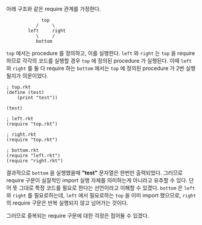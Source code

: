 아래 구조와 같은 require 관계를 가정한다.

```
             top
           /     \
        left     right
           \     /
           bottom
```

`top` 에서는 procedure 를 정의하고, 이를 실행한다. `left` 와 `right` 는 `top` 을 require 하므로 각각의 코드를 실행할 경우 `top` 에 정의된 procedure 가 실행된다. 이때 `left` 와 `right` 를 둘 다 require 하는 `bottom` 에서는 `top` 에 정의된 procedure 가 2번 실행될지가 의문이었다.

```racket
; top.rkt
(define (test)
    (print "test"))

(test)

; left.rkt
(require "top.rkt")

; right.rkt
(require "top.rkt")

; bottom.rkt
(require "left.rkt")
(require "right.rkt")
```

결과적으로 `bottom` 을 실행했을때 **"test"** 문자열은 한번만 출력되었다. 그러므로 require 구문이 실질적인 import 실행 자체를 의미하는게 아니라고 유추할 수 있다. 단어 뜻 그대로 특정 코드를 필요로 한다는 선언이라고 이해할 수 있겠다. `bottom` 은 `left` 와 `right` 를 필요로하는데, `left` 에서 필요로하는 `top` 을 이미 import 했으므로, `right` 의 require 구문은 반복 실행되지 않고 넘어가는 것이다.

그러므로 중복되는 require 구문에 대한 걱정은 접어둘 수 있겠다.